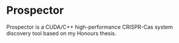 # Prospector

Prospector is a CUDA/C++ high-performance CRISPR-Cas system discovery tool based on my Honours thesis.
